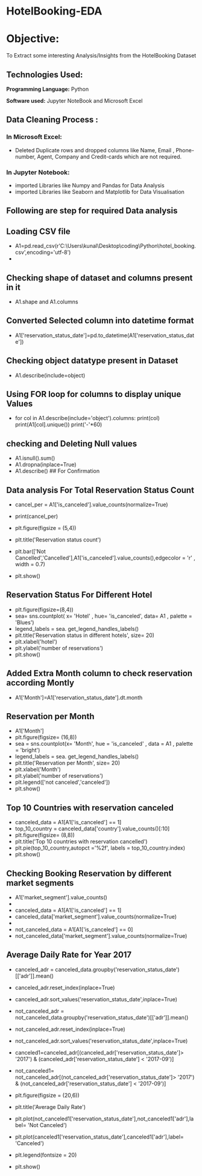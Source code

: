 # HotelBooking-EDA




# Objective:
To Extract some interesting Analysis/Insights from the HotelBooking Dataset



## Technologies Used:
**Programming Language:** Python

**Software used:** Jupyter NoteBook and Microsoft Excel 



## Data Cleaning Process : 

### In Microsoft Excel:
- Deleted Duplicate rows and dropped columns like Name, Email , Phone-number, Agent, Company and Credit-cards which are not required.





### In Jupyter Notebook:
- imported Libraries like Numpy and Pandas for Data Analysis
- imported Libraries like Seaborn and Matplotlib for Data Visualisation

## Following are step for required Data analysis

## Loading CSV file
- A1=pd.read_csv(r'C:\Users\kunal\Desktop\coding\Python\hotel_booking.csv',encoding='utf-8')   
- 
## Checking shape of dataset and columns present in it                
- A1.shape and A1.columns    

## Converted Selected column into datetime format                                                                                 
- A1['reservation_status_date']=pd.to_datetime(A1['reservation_status_date'])   

## Checking object datatype present in Dataset
- A1.describe(include=object)

## Using FOR loop for columns to display unique Values
- for col in A1.describe(include='object').columns:
    print(col)
    print(A1[col].unique())
    print('-'*60)
    
 ## checking and Deleting Null values
 - A1.isnull().sum()
 - A1.dropna(inplace=True)
 - A1.describe()                 ## For Confirmation
 
 ## Data analysis For Total Reservation Status Count
 
 - cancel_per = A1['is_canceled'].value_counts(normalize=True)
 - print(cancel_per)
 
 - plt.figure(figsize = (5,4))
 - plt.title('Reservation status count')
 - plt.bar(['Not Cancelled','Cancelled'],A1['is_canceled'].value_counts(),edgecolor = 'r' , width = 0.7)
 - plt.show()
 
 ## Reservation Status For Different Hotel
 
 - plt.figure(figsize=(8,4))
 - sea= sns.countplot( x= 'Hotel' , hue= 'is_canceled', data= A1 , palette = 'Blues')
 - legend_labels = sea. get_legend_handles_labels()
 - plt.title('Reservation status in different hotels', size= 20)
 - plt.xlabel('hotel')
 - plt.ylabel('number of reservations')
 - plt.show()

## Added Extra Month column to check reservation according Montly
 - A1['Month']=A1['reservation_status_date'].dt.month

## Reservation per Month
 - A1['Month']
 - plt.figure(figsize= (16,8))
 - sea = sns.countplot(x= 'Month', hue = 'is_canceled' , data = A1 , palette = 'bright')
 - legend_labels = sea. get_legend_handles_labels()
 - plt.title('Reservation per Month', size= 20)
 - plt.xlabel('Month')
 - plt.ylabel('number of reservations')
 - plt.legend(['not canceled','canceled'])
 - plt.show()
 
 
 ## Top 10 Countries with reservation canceled
 - canceled_data = A1[A1['is_canceled'] == 1]
 - top_10_country = canceled_data['country'].value_counts()[:10]
 - plt.figure(figsize= (8,8))
 - plt.title('Top 10 countries with reservation cancelled')
 - plt.pie(top_10_country,autopct ='%2f', labels = top_10_country.index)
 - plt.show()

 ## Checking Booking Reservation by different market segments
 
- A1['market_segment'].value_counts()
- 
- canceled_data = A1[A1['is_canceled'] == 1]
- canceled_data['market_segment'].value_counts(normalize=True)
- 
- not_canceled_data =  A1[A1['is_canceled'] == 0]
- not_canceled_data['market_segment'].value_counts(normalize=True)

## Average Daily Rate for Year 2017
- canceled_adr = canceled_data.groupby('reservation_status_date')[['adr']].mean()
- canceled_adr.reset_index(inplace=True)
- canceled_adr.sort_values('reservation_status_date',inplace=True)

- not_canceled_adr = not_canceled_data.groupby('reservation_status_date')[['adr']].mean()
- not_canceled_adr.reset_index(inplace=True)
- not_canceled_adr.sort_values('reservation_status_date',inplace=True)

- canceled1=canceled_adr[(canceled_adr['reservation_status_date']> '2017') & (canceled_adr['reservation_status_date'] < '2017-09')]
- not_canceled1= not_canceled_adr[(not_canceled_adr['reservation_status_date']> '2017') & (not_canceled_adr['reservation_status_date'] < '2017-09')]


- plt.figure(figsize = (20,6))
- plt.title('Average Daily Rate')
- plt.plot(not_canceled1['reservation_status_date'],not_canceled1['adr'],label= 'Not Canceled')
- plt.plot(canceled1['reservation_status_date'],canceled1['adr'],label= 'Canceled')
- plt.legend(fontsize = 20)
- plt.show()

